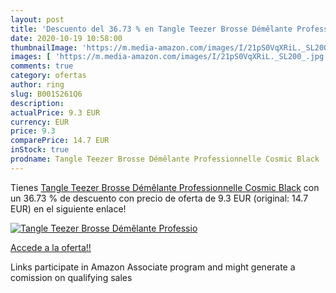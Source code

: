 ```yaml
---
layout: post
title: 'Descuento del 36.73 % en Tangle Teezer Brosse Démêlante Professio'
date: 2020-10-19 10:58:00
thumbnailImage: 'https://m.media-amazon.com/images/I/21pS0VqXRiL._SL200_.jpg'
images: [ 'https://m.media-amazon.com/images/I/21pS0VqXRiL._SL200_.jpg' ]
comments: true
category: ofertas
author: ring
slug: B001S261Q6
description:
actualPrice: 9.3 EUR
currency: EUR
price: 9.3
comparePrice: 14.7 EUR
inStock: true
prodname: Tangle Teezer Brosse Démêlante Professionnelle Cosmic Black
---
```


Tienes [Tangle Teezer Brosse Démêlante Professionnelle Cosmic Black](https://www.amazon.fr/dp/B001S261Q6/?tag=tolees0d-21) con un 36.73 % de descuento con precio de oferta de 9.3 EUR (original: 14.7 EUR) en el siguiente enlace!

[![Tangle Teezer Brosse Démêlante Professio](https://m.media-amazon.com/images/I/21pS0VqXRiL._SL200_.jpg)](https://www.amazon.fr/dp/B001S261Q6/?tag=tolees0d-21)

[Accede a la oferta!!](https://www.amazon.fr/dp/B001S261Q6/?tag=tolees0d-21)

Links participate in Amazon Associate program and might generate a comission on qualifying sales


